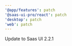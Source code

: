 ```yaml
---
'@app/features': patch
'@saas-ui-pro/react': patch
'desktop': patch
'web': patch
---
```


Update to Saas UI 2.2.1
